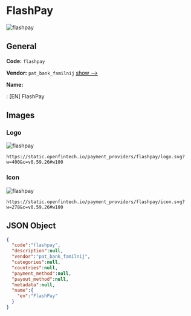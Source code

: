 
# FlashPay 
![flashpay](https://static.openfintech.io/payment_providers/flashpay/logo.svg?w=400&c=v0.59.26#w100)  

## General 
 
**Code:** `flashpay` 
 
**Vendor:** `pat_bank_familnij` [show -->](/vendors/pat_bank_familnij/) 
 
**Name:** 
 
:	[EN] FlashPay 
 

## Images 

### Logo 
 
![flashpay](https://static.openfintech.io/payment_providers/flashpay/logo.svg?w=400&c=v0.59.26#w100)  

```
https://static.openfintech.io/payment_providers/flashpay/logo.svg?w=400&c=v0.59.26#w100
```  

### Icon 
 
![flashpay](https://static.openfintech.io/payment_providers/flashpay/icon.svg?w=278&c=v0.59.26#w100)  

```
https://static.openfintech.io/payment_providers/flashpay/icon.svg?w=278&c=v0.59.26#w100
```  

## JSON Object 

```json
{
  "code":"flashpay",
  "description":null,
  "vendor":"pat_bank_familnij",
  "categories":null,
  "countries":null,
  "payment_method":null,
  "payout_method":null,
  "metadata":null,
  "name":{
    "en":"FlashPay"
  }
}
```  
